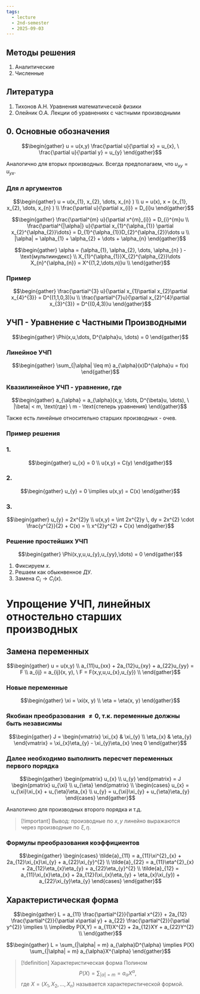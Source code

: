```yaml
---
tags:
  - lecture
  - 2nd-semester
  - 2025-09-03
---
```


## Методы решения

1. Аналитические
2. Численные

## Литература

1. Тихонов А.Н. Уравнения математической физики
2. Олейник О.А. Лекции об уравнениях с частными производными

## 0. Основные обозначения

$$\begin{gather}
u = u(x,y)
 \frac{\partial u}{\partial x} = u_{x}, \ \frac{\partial u}{\partial y} = u_{y}
\end{gather}$$

Аналогично для вторых производных.
Всегда предполагаем, что $u_{xy} = u_{yx}$.

### Для $n$ аргументов

$$\begin{gather}
u = u(x_{1}, x_{2}, \dots, x_{n} ) \\
u = u(x), x = (x_{1}, x_{2}, \dots, x_{n} ) \\
\frac{\partial u}{\partial x_{i}} = D_{i}u
\end{gather}$$

$$\begin{gather}
\frac{\partial^{m} u}{\partial x^{m}_{i}} = D_{i}^{m}u \\
\frac{\partial^{|\alpha|} u}{\partial x_{1}^{\alpha_{1}} \partial x_{2}^{\alpha_{2}}\dots} = D_{1}^{\alpha_{1}}D_{2}^{\alpha_{2}}\dots u \\
|\alpha| = \alpha_{1} + \alpha_{2} + \dots + \alpha_{n}
\end{gather}$$

$$\begin{gather}
\alpha = (\alpha_{1}, \alpha_{2}, \dots, \alpha_{n} ) - \text{мультииндекс} \\
X_{1}^{\alpha_{1}}X_{2}^{\alpha_{2}}\dots X_{n}^{\alpha_{n}} = X^{(1,2,\dots,n)}u \\
\end{gather}$$

### Пример

$$\begin{gather}
\frac{\partial^{3} u}{\partial x_{1}\partial x_{2}\partial x_{4}^{3}} = D^{(1,1,0,3)}u \\
\frac{\partial^{7}u}{\partial x_{2}^{4}\partial x_{3}^{3}} = D^{(0,4,3)}u
\end{gather}$$

## УЧП - Уравнение с Частными Производными

$$\begin{gather}
\Phi(x,u,\dots, D^{\alpha}u, \dots) = 0
\end{gather}$$

### Линейное УЧП

$$\begin{gather}
\sum_{|\alpha| \leq m} a_{\alpha}(x)D^{\alpha}u = f(x)
\end{gather}$$

### Квазилинейное УЧП - уравнение, где

$$\begin{gather}
a_{\alpha} = a_{\alpha}(x,y, \dots, D^{\beta}u, \dots), \ |\beta| < m, \text{где} \ m - \text{степерь уравнения}
\end{gather}$$

Также есть линейные относительно старших производных - очев.

### Пример решения

### 1.

$$\begin{gather}
u_{x} = 0 \\
u(x,y) = C(y)
\end{gather}$$

### 2.

$$\begin{gather}
u_{y} = 0 \implies u(x,y) = C(x)
\end{gather}$$

### 3.

$$\begin{gather}
u_{y} = 2x^{2}y \\
u(x,y) = \int 2x^{2}y \, dy = 2x^{2} \cdot \frac{y^{2}}{2} + C(x) = \\
x^{2}y^{2} + C(x)
\end{gather}$$

### Решение простейших УЧП

$$\begin{gather}
\Phi(x,y,u,u_{y},u_{yy},\dots) = 0
\end{gather}$$

1. Фиксируем $x$.
2. Решаем как обыкнвенное ДУ.
3. Замена $C_{i} \to C_{i}(x)$.

# Упрощение УЧП, линейных отностельно старших производных

## Замена переменных

$$\begin{gather}
u = u(x,y) \\
a_{11}u_{xx} + 2a_{12}u_{xy} + a_{22}u_{yy} = F \\
a_{ij} = a_{ij}(x, y), \ F = F(x,y,u,u_{x},u_{y}) \\
\end{gather}$$

### Новые переменные

$$\begin{gather}
\xi = \xi(x, y) \\
\eta = \eta(x, y)
\end{gather}$$

### Якобиан преобразования $\neq 0$, т.к. переменные должны быть независимы

$$\begin{gather}
J = \begin{vmatrix}
\xi_{x} & \xi_{y} \\
\eta_{x} & \eta_{y}
\end{vmatrix} = \xi_{x}\eta_{y} - \xi_{y}\eta_{x} \neq 0
\end{gather}$$

### Далее необходимо выполнить пересчет переменных первого порядка

$$\begin{gather}
\begin{pmatrix}
u_{x} \\
u_{y}
\end{pmatrix} = J \begin{pmatrix}
u_{\xi} \\
u_{\eta}
\end{pmatrix} \\
\begin{cases}
u_{x} = u_{\xi}\xi_{x} + u_{\eta}\eta_{x} \\
u_{y} = u_{\xi}\xi_{y} + u_{\eta}\eta_{y}
\end{cases}
\end{gather}$$

Аналотично для производных второго порядка и т.д.

> [!important] Вывод: производные по $x, y$ линейно выражаются через производные по $\xi, \eta$.

### Формулы преобразования коэффициентов

$$\begin{gather}
\begin{cases} 
\tilde{a}_{11} = a_{11}\xi^{2}_{x} + 2a_{12}\xi_{x}\xi_{y} + a_{22}\xi_{y}^{2} \\
\tilde{a}_{22} = a_{11}\eta^{2}_{x} + 2a_{12}\eta_{x}\eta_{y} + a_{22}\eta_{y}^{2} \\
\tilde{a}_{12} = a_{11}\xi_{x}\eta_{x} + 2a_{12}(\xi_{x}\eta_{y} + \eta_{x}\xi_{y}) + a_{22}\xi_{y}\eta_{y}
\end{cases}
\end{gather}$$

## Характеристическая форма

$$\begin{gather}
L = a_{11} \frac{\partial^{2}}{\partial x^{2}} + 2a_{12} \frac{\partial^{2}}{\partial x\partial y} + a_{22} \frac{\partial^{2}}{\partial y^{2}} \implies \\
\impliedby P(X,Y) = a_{11}X^{2} + 2a_{12}XY + a_{22}Y^{2} \\
\end{gather}$$

$$\begin{gather}
L = \sum_{|\alpha| = m}  a_{\alpha}D^{\alpha} \implies P(X) \sum_{|\alpha| = m} a_{\alpha}X^{\alpha}
\end{gather}$$

> [!definition] Характеристическая форма
> Полином $$P(X) = \sum_{|\alpha| = m} = a_{\alpha} X^{\alpha},$$ где $X = (X_{1}, X_{2}, \dots, X_{n})$ называется характеристической формой.

